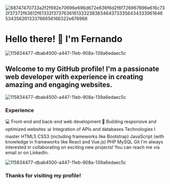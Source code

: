 
![68747470733a2f2f692e70696e696d672e636f6d2f6f726967696e616c732f37372f63612f61332f37376361613332383834643733356434333961646534356261333766656166322e676966](https://github.com/FeerCanitrot/FeerCanitrot/assets/67347775/f6dfdaf2-5b5f-4d54-af22-3c6ccdbf20cf)
<h1>Hello there! 👋 I'm Fernando</h1>

![115834477-dbab4500-a447-11eb-908a-139a6edaec5c](https://github.com/FeerCanitrot/FeerCanitrot/assets/67347775/11849e22-4765-4387-b14c-8787381f398d)

<h2>Welcome to my GitHub profile! I'm a passionate web developer with experience in creating amazing and engaging websites.</h2>

![115834477-dbab4500-a447-11eb-908a-139a6edaec5c](https://github.com/FeerCanitrot/FeerCanitrot/assets/67347775/6e4ae778-2c28-439e-afef-c3a689e9f79f)

<h3>Experience</h3>

💻 Front-end and back-end web development
🚀 Building responsive and optimized websites
📊 Integration of APIs and databases
Technologies I master
HTML5
CSS3 (including frameworks like Bootstrap)
JavaScript (with knowledge in frameworks like React and Vue.js)
PHP
MySQL
Git
I'm always interested in collaborating on exciting new projects! You can reach me via email or on LinkedIn.

![115834477-dbab4500-a447-11eb-908a-139a6edaec5c](https://github.com/FeerCanitrot/FeerCanitrot/assets/67347775/73a5fe7a-3522-4e08-b90c-3091c38e0b2b)

<h3>Thanks for visiting my profile!</h3>
